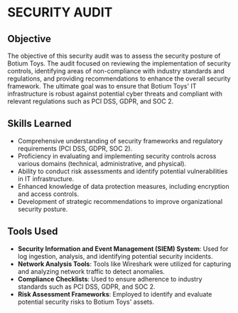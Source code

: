 # SECURITY AUDIT

## Objective

The objective of this security audit was to assess the security posture of Botium Toys. The audit focused on reviewing the implementation of security controls, identifying areas of non-compliance with industry standards and regulations, and providing recommendations to enhance the overall security framework. The ultimate goal was to ensure that Botium Toys' IT infrastructure is robust against potential cyber threats and compliant with relevant regulations such as PCI DSS, GDPR, and SOC 2.

## Skills Learned

- Comprehensive understanding of security frameworks and regulatory requirements (PCI DSS, GDPR, SOC 2).
- Proficiency in evaluating and implementing security controls across various domains (technical, administrative, and physical).
- Ability to conduct risk assessments and identify potential vulnerabilities in IT infrastructure.
- Enhanced knowledge of data protection measures, including encryption and access controls.
- Development of strategic recommendations to improve organizational security posture.

## Tools Used

- **Security Information and Event Management (SIEM) System**: Used for log ingestion, analysis, and identifying potential security incidents.
- **Network Analysis Tools**: Tools like Wireshark were utilized for capturing and analyzing network traffic to detect anomalies.
- **Compliance Checklists**: Used to ensure adherence to industry standards such as PCI DSS, GDPR, and SOC 2.
- **Risk Assessment Frameworks**: Employed to identify and evaluate potential security risks to Botium Toys' assets.
